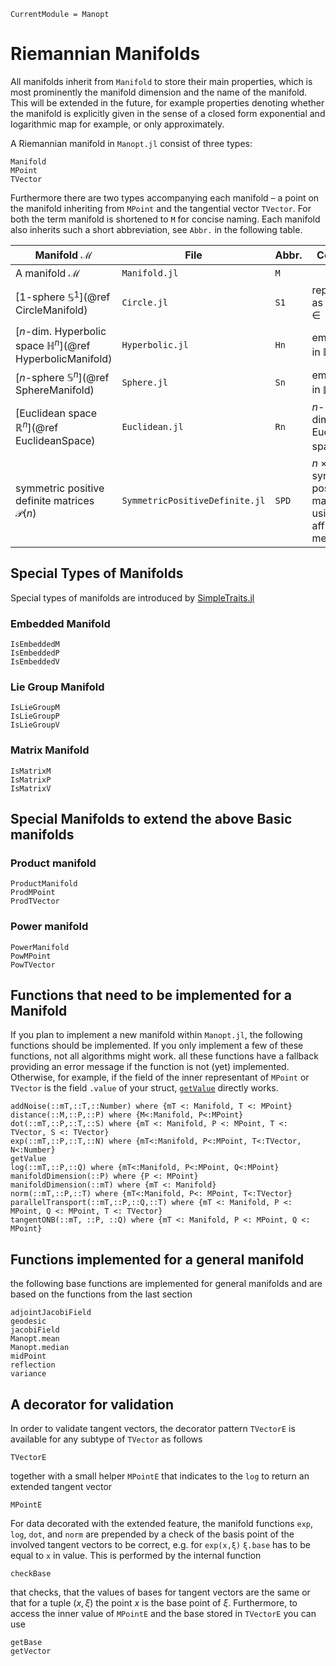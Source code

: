 ```@meta
CurrentModule = Manopt
```
# Riemannian Manifolds
All manifolds inherit from `Manifold` to store their main properties, which is
most prominently the manifold dimension and the name of the manifold. This will
be extended in the future, for example properties denoting whether the
manifold is explicitly given in the sense of a closed form exponential and
logarithmic map for example, or only approximately.

A Riemannian manifold in `Manopt.jl` consist of three types:
```@docs
Manifold
MPoint
TVector
```

Furthermore there are two types accompanying each manifold – a point on the
manifold inheriting from `MPoint` and the tangential vector `TVector`. For both
the term manifold is shortened to `M` for concise naming. Each manifold also
inherits such a short abbreviation, see `Abbr.` in the following table.

|  Manifold $\mathcal M$ | File | Abbr. | Comment
-------------------------|------|-------|---------
A manifold $\mathcal M$ | `Manifold.jl`| `M`| | the (abstract) base manifold $\mathcal M$
[$1$-sphere $\mathbb S^1$](@ref CircleManifold)  | `Circle.jl`  | `S1`| represented as angles $x\in[-\pi,\pi)$
[$n$-dim. Hyperbolic space $\mathbb H^n$](@ref HyperbolicManifold) | `Hyperbolic.jl` | `Hn` | embedded in $\mathbb R^{n+1}$
[$n$-sphere $\mathbb S^n$](@ref SphereManifold) | `Sphere.jl` | `Sn` | embedded in $\mathbb R^{n+1}$
[Euclidean space $\mathbb R^n$](@ref EuclideanSpace) | `Euclidean.jl` | `Rn` |  $n$-dimensional Euclidean space $\mathbb R^n$
symmetric positive definite matrices $\mathcal P(n)$ | `SymmetricPositiveDefinite.jl` | `SPD` |  $n\times n$ symmetric positive matrices using the affine metric
## Special Types of Manifolds
Special types of manifolds are introduced by [SimpleTraits.jl](https://github.com/mauro3/SimpleTraits.jl)
### Embedded Manifold
```@docs
IsEmbeddedM
IsEmbeddedP
IsEmbeddedV
```

### Lie Group Manifold
```@docs
IsLieGroupM
IsLieGroupP
IsLieGroupV
```

### Matrix Manifold
```@docs
IsMatrixM
IsMatrixP
IsMatrixV
```

## Special Manifolds to extend the above Basic manifolds
### Product manifold
```@docs
ProductManifold
ProdMPoint
ProdTVector
```
### Power manifold
```@docs
PowerManifold
PowMPoint
PowTVector
```

## Functions that need to be implemented for a Manifold
If you plan to implement a new manifold within `Manopt.jl`, the following
functions should be implemented. If you only implement a few of these functions,
not all algorithms might work.
all these functions have a fallback providing an error message if the function is
not (yet) implemented.
Otherwise, for example, if the field of the inner representant of `MPoint`
or `TVector` is the field `.value` of your struct, [`getValue`](@ref) directly
works.

```@docs
addNoise(::mT,::T,::Number) where {mT <: Manifold, T <: MPoint}
distance(::M,::P,::P) where {M<:Manifold, P<:MPoint}
dot(::mT,::P,::T,::S) where {mT <: Manifold, P <: MPoint, T <: TVector, S <: TVector}
exp(::mT,::P,::T,::N) where {mT<:Manifold, P<:MPoint, T<:TVector, N<:Number}
getValue
log(::mT,::P,::Q) where {mT<:Manifold, P<:MPoint, Q<:MPoint}
manifoldDimension(::P) where {P <: MPoint}
manifoldDimension(::mT) where {mT <: Manifold}
norm(::mT,::P,::T) where {mT<:Manifold, P<: MPoint, T<:TVector}
parallelTransport(::mT,::P,::Q,::T) where {mT <: Manifold, P <: MPoint, Q <: MPoint, T <: TVector}
tangentONB(::mT, ::P, ::Q) where {mT <: Manifold, P <: MPoint, Q <: MPoint}
```
## Functions implemented for a general manifold
the following base functions are implemented for general manifolds and are
based on the functions from the last section

```@docs
adjointJacobiField
geodesic
jacobiField
Manopt.mean
Manopt.median
midPoint
reflection
variance
```

## A decorator for validation
In order to validate tangent vectors, the decorator pattern `TVectorE` is available for any subtype of `TVector`
as follows
```@docs
TVectorE
```
together with a small helper `MPointE` that indicates to the `log` to return an
extended tangent vector
```@docs
MPointE
```
For data decorated with the extended feature, the manifold functions `exp`,
`log`, `dot`, and `norm` are prepended by a check of the basis point of the involved tangent vectors to be correct, e.g. for `exp(x,ξ)` `ξ.base` has to be equal to `x` in value. This is
performed by the internal function
```@docs
checkBase
```
that checks, that the values of bases for tangent vectors are the same or that
for a tuple $(x,\xi)$ the point $x$ is the base point of $\xi$. Furthermore, to
access the inner value of `MPointE` and the base stored in `TVectorE` you can use
```@docs
getBase
getVector
```
